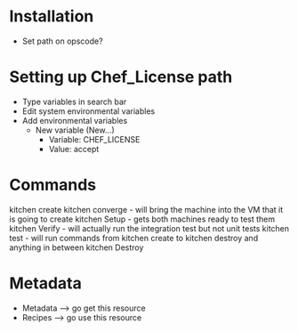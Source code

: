 # Installation
- Set path on opscode?

# Setting up Chef_License path
- Type variables in search bar
- Edit system environmental variables
- Add environmental variables
  - New variable (New...)
    - Variable: CHEF_LICENSE
    - Value: accept


# Commands
kitchen create
kitchen converge - will bring the machine into the VM that it is going to create
kitchen Setup - gets both machines ready to test them
kitchen Verify - will actually run the integration test but not unit tests
kitchen test - will run commands from kitchen create to kitchen destroy and anything in between
kitchen Destroy

# Metadata
- Metadata --> go get this resource
- Recipes  --> go use this resource
